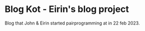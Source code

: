 # Blog Kot - Eirin's blog project

Blog that John &amp; Eirin started pairprogramming at in 22 feb 2023.

